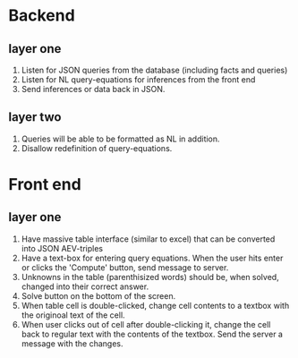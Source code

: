 # Backend

## layer one

1. Listen for JSON queries from the database (including facts and queries)
2. Listen for NL query-equations for inferences from the front end
5. Send inferences or data back in JSON.

## layer two

1. Queries will be able to be formatted as NL in addition.
2. Disallow redefinition of query-equations.

# Front end

## layer one

1. Have massive table interface (similar to excel) that can be
converted into JSON AEV-triples
2. Have a text-box for entering query equations. When the user hits enter or clicks the 'Compute' button, send message to server.
3. Unknowns in the table (parenthisized words) should be, when solved,
changed into their correct answer.
4. Solve button on the bottom of the screen.
5. When table cell is double-clicked, change cell contents to a textbox with the originoal text of the cell.
6. When user clicks out of cell after double-clicking it, change the cell back to regular text with the contents of the textbox. Send the server a message with the changes.
